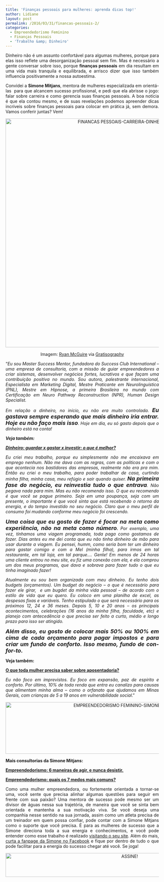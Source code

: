 ```yaml
---
title: 'Finanças pessoais para mulheres: aprenda dicas top!'
author: Lidiane
layout: post
permalink: /2016/03/31/financas-pessoais-2/
categories:
  - Empreendedorismo Feminino
  - Finanças Pessoais
  - 'Trabalho &amp; Dinheiro'
---
```

<p align="justify">
  Dinheiro não é um assunto confortável para algumas mulheres, porque para elas isso reflete uma desorganização pessoal sem fim. Mas é necessário a gente conversar sobre isso, porque <strong>finanças pessoais</strong> em dia resultam em uma vida mais tranquila e equilibrada, e arrisco dizer que isso também influencia positivamente a nossa autoestima.
</p>

<p align="justify">
  Convidei a <strong>Simone Mitjans</strong>, mentora de mulheres especializada em orientá-las  para que alcancem sucesso profissional, e pedi que ela abrisse o jogo: falar sobre carreira e como gerencia suas finanças pessoais. A boa notícia é que ela contou mesmo, e de suas revelações podemos apreender dicas incríveis sobre finanças pessoais para colocar em prática já, sem demora. Vamos conferir juntas? Vem!
</p>

<p align="center">
  <img class="alignnone size-full wp-image-12237" src="https://www.trololodemulher.com.br/2016/03/FINANCAS-PESSOAIS-CARREIRA-DINHEIRO.jpg" alt="FINANCAS PESSOAIS-CARREIRA-DINHEIRO" width="750" height="749" />
</p>

<p align="center">
  Imagem: <a href="http://www.laughandpee.com/" target="_blank" rel="noopener noreferrer">Ryan McGuire</a> via <a href="http://www.gratisography.com/#all" target="_blank" rel="noopener noreferrer">Gratisography</a>
</p>

<p align="justify">
  “<em>Eu sou Master Success Mentor, fundadora do Success Club International &#8211; uma empresa de consultoria, com a missão de guiar empreendedores a criar sistemas, desenvolver negócios fortes, lucrativos e que façam uma contribuição positiva no mundo. Sou autora, palestrante internacional, Especialista em Marketing Digital, Mestre Praticante em Neurolinguística (PNL), Mestre em Hipnose, a primeira Brasileira no mundo com Certificação em Neuro Pathway Reconstruction (NPR), Human Design Specialist. </em>
</p>

<p align="justify">
  <em>Em relação a dinheiro, no início, eu não era muito controlada. <strong><span style="font-size: large;">Eu gastava sempre esperando que mais dinheiro iria entrar. Hoje eu não faço mais isso</span></strong>. Hoje em dia, eu só gasto depois que o dinheiro está na conta!</em>
</p>

<p align="justify">
  <em><strong>Veja também:</strong></em>
</p>

<p align="justify">
  <em><a href="http://www.trololodemulher.com.br/2014/07/18/dinheiro-educacao-financeira/" target="_blank" rel="noopener noreferrer"><strong>Dinheiro: guardar x gastar x investir: o que é melhor?</strong></a></em>
</p>

<p align="justify">
  <em>Eu criei meu trabalho, porque eu simplesmente não me encaixava em emprego nenhum. Não me dava com as regras, com as políticas e com o que acontecia nos bastidores das empresas, realmente não era pra mim. Então eu criei o meu trabalho, para poder trabalhar de casa, curtindo minha filha, minha casa, meu refúgio e sair quando quiser. <strong><span style="font-size: large;">Na primeira fase do negócio, eu reinvestia tudo o que entrava</span></strong>. Não pegava nada para mim. Mas eu não recomendo isso. O que eu recomendo é que você se pague primeiro. Seja em uma poupança, seja com um presente, o importante é que você sinta que está recebendo o retorno da energia, e do tempo investido no seu negócio. Claro que o meu perfil de consumo foi mudando conforme meu negócio foi crescendo. </em>
</p>

<p align="justify">
  <em><strong><span style="font-size: large;">Uma coisa que eu gosto de fazer é focar na meta como experiência, não na meta como número</span>.</strong> Por exemplo, uma vez, tínhamos uma viagem programada, toda paga como gostamos de fazer. Dias antes eu me dei conta que eu não tinha dinheiro de mão para usar durante a viagem. Eu pensei, humm, como seria bom ter um dinheiro para gastar comigo e com a Mel (minha filha), para irmos em tal restaurante, em tal loja, em tal parque&#8230;. Gente! Em menos de 24 horas uma cliente entrou no meu site, eu fiz uma conexão com ela, e ela comprou um dos meus programas, que dava e sobrava para fazer tudo o que eu tinha imaginado fazer!</em>
</p>

<p align="justify">
  <em>Atualmente eu sou bem organizada com meu dinheiro. Eu tenho dois budgets (orçamentos). Um budget do negócio &#8211; o que é necessário para fazer ele girar,  e um bugdet da minha vida pessoal &#8211; de acordo com o estilo de vida que eu quero. Eu coloco em uma planilha de excel, as despesas fixas e variáveis. Tenho estipulado o que será necessário para os próximos 12, 24 e 36 meses. Depois 5, 10 e 20 anos &#8211; os principais acontecimentos, celebrações (16 anos da minha filha, faculdade, etc) e planejo com antecedência o que precisa ser feito a curto, médio e longo prazo para isso ser atingido.</em>
</p>

<p align="justify">
  <em><span style="font-size: large;"><b>Além disso, eu gosto de colocar mais 50% ou 100% em </b><b>cima de cada orçamento para pagar impostos e para criar </b><b>um fundo de conforto. Isso mesmo, fundo de con-for-to.</b></span></em>
</p>

<p align="justify">
  <strong>Veja também:</strong>
</p>

<p align="justify">
  <a href="http://www.trololodemulher.com.br/2015/02/06/aposentadoria/" target="_blank" rel="noopener noreferrer"><strong>O que toda mulher precisa saber sobre aposentadoria?</strong></a>
</p>

<p align="justify">
  <em>Eu não foco em imprevistos. Eu foco em expansão, paz de espírito e conforto. Por último, 10% de toda renda que entra eu canalizo para causas que alimentam minha alma &#8211; como o orfanato que ajudamos em Minas Gerais, com crianças de 5 a 19 anos em vulnerabilidade social</em>.”
</p>

<p align="center">
  <img class="alignnone size-full wp-image-11705" src="https://www.trololodemulher.com.br/2015/11/EMPREENDEDORISMO-FEMININO-SIMONE-MITJANS3.jpg" alt="EMPREENDEDORISMO FEMININO-SIMONE MITJANS[3]" width="800" height="169" />
</p>

<p align="justify">
  <strong>Mais consultorias da Simone Mitjans:</strong>
</p>

<p align="justify">
  <a href="http://www.trololodemulher.com.br/2016/01/29/empreendedorismo-2/" target="_blank" rel="noopener noreferrer"><strong>Empreendedorismo: 6 maneiras de agir, e nunca desistir.</strong></a>
</p>

<p align="justify">
  <a href="http://www.trololodemulher.com.br/2015/11/27/empreendedorismo/" target="_blank" rel="noopener noreferrer"><strong>Empreendedorismo: quais os 7 medos mais comuns?</strong></a>
</p>

<p align="justify">
  Como uma mulher empreendedora, ou fortemente orientada a tornar-se uma, você sente que precisa alinhar algumas questões para seguir em frente com sua paixão? Uma mentora de sucesso pode mesmo ser um divisor de águas nessa sua trajetória, de maneira que você se sinta bem orientada e mantenha a sua motivação viva. Se você deseja uma companhia nesse sentido na sua jornada, assim como um atleta precisa de um treinador em quem possa confiar, pode contar com a Simone Mitjans como o suporte que você precisa. É para as mulheres de sucesso que a Simone direciona toda a sua energia e conhecimentos, e você pode entender como esse trabalho é realizado <a href="http://www.simonemitjans.com.br/" target="_blank" rel="noopener noreferrer">visitando o seu site</a>. Além do mais, <a href="https://www.facebook.com/simonemitjans/?fref=ts" target="_blank" rel="noopener noreferrer">curta a fanpage da Simone no Facebook</a> e fique por dentro de tudo o que pode facilitar para a energia do sucesso chegar até você. Se joga!
</p>

<p align="center">
  <a href="http://feedburner.google.com/fb/a/mailverify?uri=blogBichaFemea&loc=en_US" target="_blank" rel="noopener noreferrer"><img class="alignnone size-full wp-image-10439" src="https://www.trololodemulher.com.br/2014/09/ASSINE.png" alt="ASSINE!" width="800" height="78" /></a>
</p>